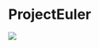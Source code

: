 # ProjectEuler
[![](https://projecteuler.net/profile/Selen.png)](https://projecteuler.net/progress=Selen)
